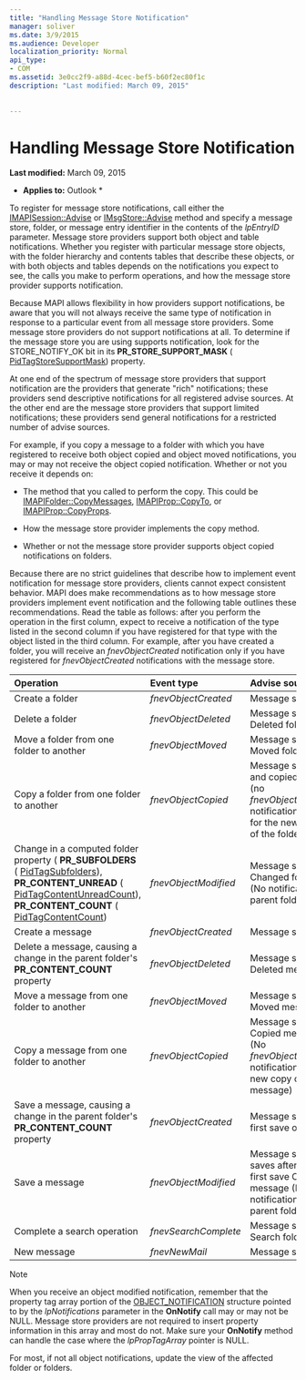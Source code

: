 ```yaml
---
title: "Handling Message Store Notification"
manager: soliver
ms.date: 3/9/2015
ms.audience: Developer
localization_priority: Normal
api_type:
- COM
ms.assetid: 3e0cc2f9-a88d-4cec-bef5-b60f2ec80f1c
description: "Last modified: March 09, 2015"
 
 
---
```


# Handling Message Store Notification

 **Last modified:** March 09, 2015 
  
 * **Applies to:** Outlook * 
  
To register for message store notifications, call either the [IMAPISession::Advise](imapisession-advise.md) or [IMsgStore::Advise](imsgstore-advise.md) method and specify a message store, folder, or message entry identifier in the contents of the  _lpEntryID_ parameter. Message store providers support both object and table notifications. Whether you register with particular message store objects, with the folder hierarchy and contents tables that describe these objects, or with both objects and tables depends on the notifications you expect to see, the calls you make to perform operations, and how the message store provider supports notification. 
  
Because MAPI allows flexibility in how providers support notifications, be aware that you will not always receive the same type of notification in response to a particular event from all message store providers. Some message store providers do not support notifications at all. To determine if the message store you are using supports notification, look for the STORE_NOTIFY_OK bit in its **PR_STORE_SUPPORT_MASK** ( [PidTagStoreSupportMask](pidtagstoresupportmask-canonical-property.md)) property.
  
At one end of the spectrum of message store providers that support notification are the providers that generate "rich" notifications; these providers send descriptive notifications for all registered advise sources. At the other end are the message store providers that support limited notifications; these providers send general notifications for a restricted number of advise sources. 
  
For example, if you copy a message to a folder with which you have registered to receive both object copied and object moved notifications, you may or may not receive the object copied notification. Whether or not you receive it depends on:
  
- The method that you called to perform the copy. This could be [IMAPIFolder::CopyMessages](imapifolder-copymessages.md), [IMAPIProp::CopyTo](imapiprop-copyto.md), or [IMAPIProp::CopyProps](imapiprop-copyprops.md).
    
- How the message store provider implements the copy method.
    
- Whether or not the message store provider supports object copied notifications on folders.
    
Because there are no strict guidelines that describe how to implement event notification for message store providers, clients cannot expect consistent behavior. MAPI does make recommendations as to how message store providers implement event notification and the following table outlines these recommendations. Read the table as follows: after you perform the operation in the first column, expect to receive a notification of the type listed in the second column if you have registered for that type with the object listed in the third column. For example, after you have created a folder, you will receive an  _fnevObjectCreated_ notification only if you have registered for  _fnevObjectCreated_ notifications with the message store. 
  
|**Operation**|**Event type**|**Advise source**|
|:-----|:-----|:-----|
|Create a folder  <br/> | _fnevObjectCreated_ <br/> |Message store  <br/> |
|Delete a folder  <br/> | _fnevObjectDeleted_ <br/> |Message store Deleted folder  <br/> |
|Move a folder from one folder to another  <br/> | _fnevObjectMoved_ <br/> |Message store Moved folder  <br/> |
|Copy a folder from one folder to another  <br/> | _fnevObjectCopied_ <br/> |Message store and copied folder (no  _fnevObjectCreated_ notification sent for the new copy of the folder)  <br/> |
|Change in a computed folder property ( **PR_SUBFOLDERS** ( [PidTagSubfolders](pidtagsubfolders-canonical-property.md)), **PR_CONTENT_UNREAD** ( [PidTagContentUnreadCount](pidtagcontentunreadcount-canonical-property.md)), **PR_CONTENT_COUNT** ( [PidTagContentCount](pidtagcontentcount-canonical-property.md))  <br/> | _fnevObjectModified_ <br/> |Message store Changed folder (No notification to parent folder)  <br/> |
|Create a message  <br/> | _fnevObjectCreated_ <br/> |Message store  <br/> |
|Delete a message, causing a change in the parent folder's **PR_CONTENT_COUNT** property  <br/> | _fnevObjectDeleted_ <br/> |Message store Deleted message  <br/> |
|Move a message from one folder to another  <br/> | _fnevObjectMoved_ <br/> |Message store Moved message  <br/> |
|Copy a message from one folder to another  <br/> | _fnevObjectCopied_ <br/> |Message store Copied message (No  _fnevObjectCreated_ notification for new copy of the message)  <br/> |
|Save a message, causing a change in the parent folder's **PR_CONTENT_COUNT** property  <br/> | _fnevObjectCreated_ <br/> |Message store on first save only  <br/> |
|Save a message  <br/> | _fnevObjectModified_ <br/> |Message store on saves after the first save Changed message (No notification to parent folder)  <br/> |
|Complete a search operation  <br/> | _fnevSearchComplete_ <br/> |Message store Search folder  <br/> |
|New message  <br/> | _fnevNewMail_ <br/> |Message store  <br/> |
   
> [!NOTE]
> When you receive an object modified notification, remember that the property tag array portion of the [OBJECT_NOTIFICATION](object_notification.md) structure pointed to by the  _lpNotifications_ parameter in the **OnNotify** call may or may not be NULL. Message store providers are not required to insert property information in this array and most do not. Make sure your **OnNotify** method can handle the case where the  _lpPropTagArray_ pointer is NULL. 
  
For most, if not all object notifications, update the view of the affected folder or folders.
  

